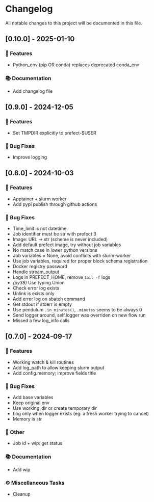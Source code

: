 # Changelog

All notable changes to this project will be documented in this file.

## [0.10.0] - 2025-01-10

### 🚀 Features

- Python_env (pip OR conda) replaces deprecated conda_env

### 📚 Documentation

- Add changelog file

## [0.9.0] - 2024-12-05

### 🚀 Features

- Set TMPDIR explicitly to prefect-$USER

### 🐛 Bug Fixes

- Improve logging

## [0.8.0] - 2024-10-03

### 🚀 Features

- Apptainer + slurm worker
- Add pypi publish through github actions

### 🐛 Bug Fixes

- Time_limit is not datetime
- Job identifier must be str with prefect 3
- Image: URL -> str (scheme is never included)
- Add default prefect image, try without job variables
- No match case in lower python versions
- Job variables = None, avoid conflicts with slurm-worker
- Use job variables, required for proper block schema registration
- Docker registry password
- Handle stream_output
- Logs in PREFECT_HOME, remove `tail -f` logs
- *(py39)* Use typing.Union
- Check error log exists
- Unlink is exists only
- Add error log on sbatch command
- Get stdout if stderr is empty
- Use pendulum `.in_minutes()`, `.minutes` seems to be always 0
- Send logger around, self.logger was overriden on new flow run
- Missed a few log_info calls

## [0.7.0] - 2024-09-17

### 🚀 Features

- Working watch & kill routines
- Add log_path to allow keeping slurm output
- Add config.memory; improve fields title

### 🐛 Bug Fixes

- Add base variables
- Keep original env
- Use working_dir or create temporary dir
- Log only when logger exists (eg: a fresh worker trying to cancel)
- Memory is str

### 💼 Other

- Job id + wip: get status

### 📚 Documentation

- Add wip

### ⚙️ Miscellaneous Tasks

- Cleanup

<!-- generated by git-cliff -->
